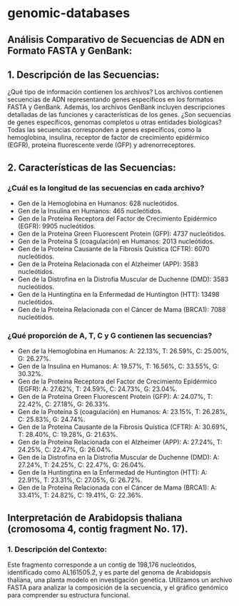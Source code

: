 # genomic-databases

## Análisis Comparativo de Secuencias de ADN en Formato FASTA y GenBank:

## 1. Descripción de las Secuencias:
¿Qué tipo de información contienen los archivos?
Los archivos contienen secuencias de ADN representando genes específicos en los formatos FASTA y GenBank. Además, los archivos GenBank incluyen descripciones detalladas de las funciones y características de los genes.
¿Son secuencias de genes específicos, genomas completos u otras entidades biológicas?
Todas las secuencias corresponden a genes específicos, como la hemoglobina, insulina, receptor de factor de crecimiento epidérmico (EGFR), proteína fluorescente verde (GFP) y adrenorreceptores.

## 2. Características de las Secuencias:
### ¿Cuál es la longitud de las secuencias en cada archivo?
- Gen de la Hemoglobina en Humanos: 628 nucleótidos.
- Gen de la Insulina en Humanos: 465 nucleótidos.
- Gen de la Proteína Receptora del Factor de Crecimiento Epidérmico (EGFR): 9905 nucleótidos.
- Gen de la Proteína Green Fluorescent Protein (GFP): 4737 nucleótidos.
- Gen de la Proteína S (coagulación) en Humanos: 2013 nucleótidos.
- Gen de la Proteína Causante de la Fibrosis Quística (CFTR): 6070 nucleótidos.
- Gen de la Proteína Relacionada con el Alzheimer (APP): 3583 nucleótidos.
- Gen de la Distrofina en la Distrofia Muscular de Duchenne (DMD): 3583 nucleótidos.
- Gen de la Huntingtina en la Enfermedad de Huntington (HTT): 13498 nucleótidos.
- Gen de la Proteína Relacionada con el Cáncer de Mama (BRCA1): 7088 nucleótidos.

### ¿Qué proporción de A, T, C y G contienen las secuencias?
- Gen de la Hemoglobina en Humanos: A: 22.13%, T: 26.59%, C: 25.00%, G: 26.27%.
- Gen de la Insulina en Humanos: A: 19.57%, T: 16.56%, C: 33.55%, G: 30.32%.
- Gen de la Proteína Receptora del Factor de Crecimiento Epidérmico (EGFR): A: 27.62%, T: 24.59%, C: 24.73%, G: 23.04%.
- Gen de la Proteína Green Fluorescent Protein (GFP): A: 24.07%, T: 22.42%, C: 27.18%, G: 26.33%.
- Gen de la Proteína S (coagulación) en Humanos: A: 23.15%, T: 26.28%, C: 25.83%, G: 24.74%.
- Gen de la Proteína Causante de la Fibrosis Quística (CFTR): A: 30.69%, T: 28.40%, C: 19.28%, G: 21.63%.
- Gen de la Proteína Relacionada con el Alzheimer (APP): A: 27.24%, T: 24.25%, C: 22.47%, G: 26.04%.
- Gen de la Distrofina en la Distrofia Muscular de Duchenne (DMD): A: 27.24%, T: 24.25%, C: 22.47%, G: 26.04%.
- Gen de la Huntingtina en la Enfermedad de Huntington (HTT): A: 22.91%, T: 23.31%, C: 27.05%, G: 26.72%.
- Gen de la Proteína Relacionada con el Cáncer de Mama (BRCA1): A: 33.41%, T: 24.82%, C: 19.41%, G: 22.36%.


## Interpretación de Arabidopsis thaliana (cromosoma 4, contig fragment No. 17).
### 1. Descripción del Contexto:
Este fragmento corresponde a un contig de 198,176 nucleótidos, identificado como AL161505.2, y es parte del genoma de Arabidopsis thaliana, una planta modelo en investigación genética. Utilizamos un archivo FASTA para analizar la composición de la secuencia, y el gráfico genómico para comprender su estructura funcional.
